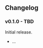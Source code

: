 <article>
    <h2>Changelog</h2>
    <h3>v0.1.0 - TBD</h3>

<p>Initial release.</p>
<ul>
    <li>...</li>
</ul>

</article>
